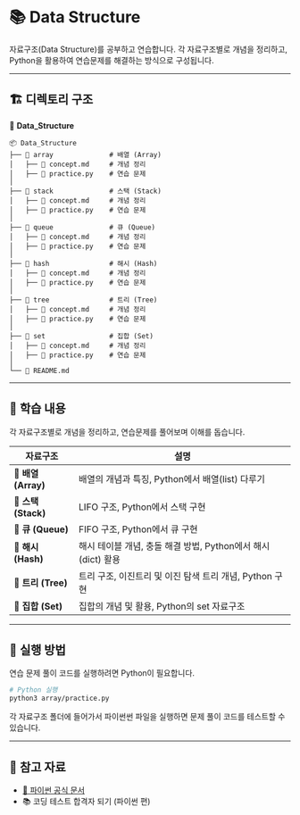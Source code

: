 # 📚 Data Structure

자료구조(Data Structure)를 공부하고 연습합니다. 각 자료구조별로 개념을 정리하고, Python을 활용하여 연습문제를 해결하는 방식으로 구성됩니다.

---

## 🏗️ 디렉토리 구조
📂 **Data_Structure**
```
📦 Data_Structure
├── 📁 array              # 배열 (Array)
│   ├── 📄 concept.md     # 개념 정리
│   ├── 📝 practice.py    # 연습 문제
│
├── 📁 stack              # 스택 (Stack)
│   ├── 📄 concept.md     # 개념 정리
│   ├── 📝 practice.py    # 연습 문제
│
├── 📁 queue              # 큐 (Queue)
│   ├── 📄 concept.md     # 개념 정리
│   ├── 📝 practice.py    # 연습 문제
│
├── 📁 hash               # 해시 (Hash)
│   ├── 📄 concept.md     # 개념 정리
│   ├── 📝 practice.py    # 연습 문제
│
├── 📁 tree               # 트리 (Tree)
│   ├── 📄 concept.md     # 개념 정리
│   ├── 📝 practice.py    # 연습 문제
│
├── 📁 set                # 집합 (Set)
│   ├── 📄 concept.md     # 개념 정리
│   ├── 📝 practice.py    # 연습 문제
│
└── 📜 README.md
```

---

## 📝 학습 내용
각 자료구조별로 개념을 정리하고, 연습문제를 풀어보며 이해를 돕습니다.

| 자료구조 | 설명 |
|----------|------------------------------------------------|
| 📌 **배열 (Array)** | 배열의 개념과 특징, Python에서 배열(list) 다루기 |
| 📌 **스택 (Stack)** | LIFO 구조, Python에서 스택 구현 |
| 📌 **큐 (Queue)** | FIFO 구조, Python에서 큐 구현 |
| 📌 **해시 (Hash)** | 해시 테이블 개념, 충돌 해결 방법, Python에서 해시(dict) 활용 |
| 📌 **트리 (Tree)** | 트리 구조, 이진트리 및 이진 탐색 트리 개념, Python 구현 |
| 📌 **집합 (Set)** | 집합의 개념 및 활용, Python의 set 자료구조 |

---

## 🚀 실행 방법
연습 문제 풀이 코드를 실행하려면 Python이 필요합니다. 

```bash
# Python 실행
python3 array/practice.py
```

각 자료구조 폴더에 들어가서 파이썬썬 파일을 실행하면 문제 풀이 코드를 테스트할 수 있습니다.

---

## 📖 참고 자료
- [📘 파이썬 공식 문서](https://docs.python.org/ko/3/tutorial/index.html)
- 📚 코딩 테스트 합격자 되기 (파이썬 편)